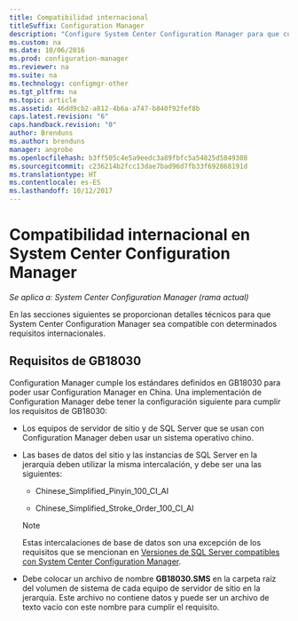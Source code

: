 ```yaml
---
title: Compatibilidad internacional
titleSuffix: Configuration Manager
description: "Configure System Center Configuration Manager para que cumpla con los requisitos internacionales específicos."
ms.custom: na
ms.date: 10/06/2016
ms.prod: configuration-manager
ms.reviewer: na
ms.suite: na
ms.technology: configmgr-other
ms.tgt_pltfrm: na
ms.topic: article
ms.assetid: 46dd9cb2-a812-4b6a-a747-b840f92fef8b
caps.latest.revision: "6"
caps.handback.revision: "0"
author: Brenduns
ms.author: brenduns
manager: angrobe
ms.openlocfilehash: b3ff505c4e5a9eedc3a89fbfc5a54825d5849308
ms.sourcegitcommit: c236214b2fcc13dae7bad96d7fb33f692868191d
ms.translationtype: HT
ms.contentlocale: es-ES
ms.lasthandoff: 10/12/2017
---
```

# <a name="international-support-in-system-center-configuration-manager"></a>Compatibilidad internacional en System Center Configuration Manager

*Se aplica a: System Center Configuration Manager (rama actual)*

En las secciones siguientes se proporcionan detalles técnicos para que System Center Configuration Manager sea compatible con determinados requisitos internacionales.  

## <a name="gb18030-requirements"></a>Requisitos de GB18030  
 Configuration Manager cumple los estándares definidos en GB18030 para poder usar Configuration Manager en China. Una implementación de Configuration Manager debe tener la configuración siguiente para cumplir los requisitos de GB18030:  

-   Los equipos de servidor de sitio y de SQL Server que se usan con Configuration Manager deben usar un sistema operativo chino.  

-   Las bases de datos del sitio y las instancias de SQL Server en la jerarquía deben utilizar la misma intercalación, y debe ser una las siguientes:  

    -   Chinese_Simplified_Pinyin_100_CI_AI  

    -   Chinese_Simplified_Stroke_Order_100_CI_AI  

    > [!NOTE]  
    >  Estas intercalaciones de base de datos son una excepción de los requisitos que se mencionan en [Versiones de SQL Server compatibles con System Center Configuration Manager](../../../core/plan-design/configs/support-for-sql-server-versions.md).  

-   Debe colocar un archivo de nombre **GB18030.SMS** en la carpeta raíz del volumen de sistema de cada equipo de servidor de sitio en la jerarquía. Este archivo no contiene datos y puede ser un archivo de texto vacío con este nombre para cumplir el requisito.  
